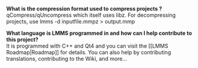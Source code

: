 **What is the compression format used to compress projects ?**  
qCompress/qUncompress which itself uses libz. For decompressing projects, use
lmms -d inputfile.mmpz > output.mmp

**What language is LMMS programmed in and how can I help contribute to this project?**  
It is programmed with C++ and Qt4 and you can visit the [[LMMS Roadmap|Roadmap]] for details. You can also help by contributing translations, contributing to the Wiki, and more...